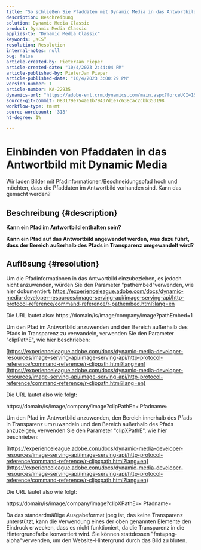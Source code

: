```yaml
---
title: "So schließen Sie Pfaddaten mit Dynamic Media in das Antwortbild ein"
description: Beschreibung
solution: Dynamic Media Classic
product: Dynamic Media Classic
applies-to: "Dynamic Media Classic"
keywords: „KCS“
resolution: Resolution
internal-notes: null
bug: false
article-created-by: PieterJan Pieper
article-created-date: "10/4/2023 2:44:04 PM"
article-published-by: PieterJan Pieper
article-published-date: "10/4/2023 3:00:29 PM"
version-number: 1
article-number: KA-22935
dynamics-url: "https://adobe-ent.crm.dynamics.com/main.aspx?forceUCI=1&pagetype=entityrecord&etn=knowledgearticle&id=92487871-c462-ee11-be6e-6045bd006793"
source-git-commit: 083179e754a61b79437d1e7c638cac2cbb353198
workflow-type: tm+mt
source-wordcount: '318'
ht-degree: 1%

---
```


# Einbinden von Pfaddaten in das Antwortbild mit Dynamic Media


Wir laden Bilder mit Pfadinformationen/Beschneidungspfad hoch und möchten, dass die Pfaddaten im Antwortbild vorhanden sind.
Kann das gemacht werden?

## Beschreibung {#description}


<b>Kann ein Pfad im Antwortbild enthalten sein?</b>

<b>Kann ein Pfad auf das Antwortbild angewendet werden, was dazu führt, dass der Bereich außerhalb des Pfads in Transparenz umgewandelt wird?</b>


## Auflösung {#resolution}


Um die Pfadinformationen in das Antwortbild einzubeziehen, es jedoch nicht anzuwenden, würden Sie den Parameter &quot;pathembed&quot;verwenden, wie hier dokumentiert: https://experienceleague.adobe.com/docs/dynamic-media-developer-resources/image-serving-api/image-serving-api/http-protocol-reference/command-reference/r-pathembed.html?lang=en

Die URL lautet also: https://domain/is/image/company/image?pathEmbed=1

Um den Pfad im Antwortbild anzuwenden und den Bereich außerhalb des Pfads in Transparenz zu verwandeln, verwenden Sie den Parameter &quot;clipPathE&quot;, wie hier beschrieben:

[https://experienceleague.adobe.com/docs/dynamic-media-developer-resources/image-serving-api/image-serving-api/http-protocol-reference/command-reference/r-clippath.html?lang=en](https://experienceleague.adobe.com/docs/dynamic-media-developer-resources/image-serving-api/image-serving-api/http-protocol-reference/command-reference/r-clippath.html?lang=en)

Die URL lautet also wie folgt:

https://domain/is/image/company/image?clipPathE=`<` Pfadname`>`

Um den Pfad im Antwortbild anzuwenden, den Bereich innerhalb des Pfads in Transparenz umzuwandeln und den Bereich außerhalb des Pfads anzuzeigen, verwenden Sie den Parameter &quot;clipXPathE&quot;, wie hier beschrieben:

[https://experienceleague.adobe.com/docs/dynamic-media-developer-resources/image-serving-api/image-serving-api/http-protocol-reference/command-reference/r-clipxpath.html?lang=en](https://experienceleague.adobe.com/docs/dynamic-media-developer-resources/image-serving-api/image-serving-api/http-protocol-reference/command-reference/r-clipxpath.html?lang=en)

Die URL lautet also wie folgt:

https://domain/is/image/company/image?clipXPathE=`<` Pfadname`>`

Da das standardmäßige Ausgabeformat jpeg ist, das keine Transparenz unterstützt, kann die Verwendung eines der oben genannten Elemente den Eindruck erwecken, dass es nicht funktioniert, da die Transparenz in die Hintergrundfarbe konvertiert wird. Sie können stattdessen &quot;fmt=png-alpha&quot;verwenden, um den Website-Hintergrund durch das Bild zu bluten.


